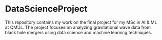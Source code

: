 # DataScienceProject
This repository contains my work on the final project for my MSc in AI &amp; ML at QMUL. The project focuses on analyzing gravitational wave data from black hole mergers using data science and machine learning techniques.
